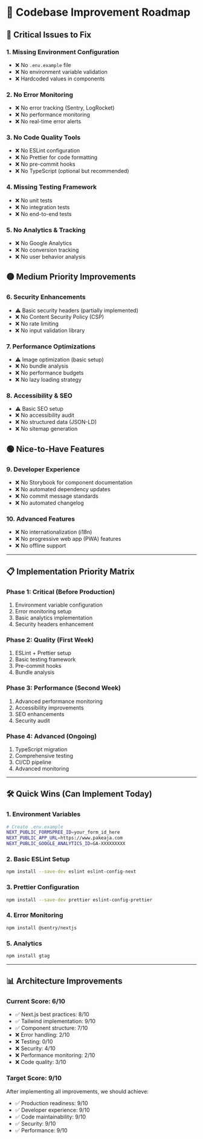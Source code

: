 # 🚀 Codebase Improvement Roadmap

## **🔴 Critical Issues to Fix**

### **1. Missing Environment Configuration**
- ❌ No `.env.example` file
- ❌ No environment variable validation
- ❌ Hardcoded values in components

### **2. No Error Monitoring**
- ❌ No error tracking (Sentry, LogRocket)
- ❌ No performance monitoring
- ❌ No real-time error alerts

### **3. No Code Quality Tools**
- ❌ No ESLint configuration
- ❌ No Prettier for code formatting
- ❌ No pre-commit hooks
- ❌ No TypeScript (optional but recommended)

### **4. Missing Testing Framework**
- ❌ No unit tests
- ❌ No integration tests
- ❌ No end-to-end tests

### **5. No Analytics & Tracking**
- ❌ No Google Analytics
- ❌ No conversion tracking
- ❌ No user behavior analysis

## **🟡 Medium Priority Improvements**

### **6. Security Enhancements**
- ⚠️ Basic security headers (partially implemented)
- ❌ No Content Security Policy (CSP)
- ❌ No rate limiting
- ❌ No input validation library

### **7. Performance Optimizations**
- ⚠️ Image optimization (basic setup)
- ❌ No bundle analysis
- ❌ No performance budgets
- ❌ No lazy loading strategy

### **8. Accessibility & SEO**
- ⚠️ Basic SEO setup
- ❌ No accessibility audit
- ❌ No structured data (JSON-LD)
- ❌ No sitemap generation

## **🟢 Nice-to-Have Features**

### **9. Developer Experience**
- ❌ No Storybook for component documentation
- ❌ No automated dependency updates
- ❌ No commit message standards
- ❌ No automated changelog

### **10. Advanced Features**
- ❌ No internationalization (i18n)
- ❌ No progressive web app (PWA) features
- ❌ No offline support

---

## **📋 Implementation Priority Matrix**

### **Phase 1: Critical (Before Production)**
1. Environment variable configuration
2. Error monitoring setup
3. Basic analytics implementation
4. Security headers enhancement

### **Phase 2: Quality (First Week)**
1. ESLint + Prettier setup
2. Basic testing framework
3. Pre-commit hooks
4. Bundle analysis

### **Phase 3: Performance (Second Week)**
1. Advanced performance monitoring
2. Accessibility improvements
3. SEO enhancements
4. Security audit

### **Phase 4: Advanced (Ongoing)**
1. TypeScript migration
2. Comprehensive testing
3. CI/CD pipeline
4. Advanced monitoring

---

## **🛠️ Quick Wins (Can Implement Today)**

### **1. Environment Variables**
```bash
# Create .env.example
NEXT_PUBLIC_FORMSPREE_ID=your_form_id_here
NEXT_PUBLIC_APP_URL=https://www.pakeaja.com
NEXT_PUBLIC_GOOGLE_ANALYTICS_ID=GA-XXXXXXXXX
```

### **2. Basic ESLint Setup**
```bash
npm install --save-dev eslint eslint-config-next
```

### **3. Prettier Configuration**
```bash
npm install --save-dev prettier eslint-config-prettier
```

### **4. Error Monitoring**
```bash
npm install @sentry/nextjs
```

### **5. Analytics**
```bash
npm install gtag
```

---

## **📊 Architecture Improvements**

### **Current Score: 6/10**
- ✅ Next.js best practices: 8/10
- ✅ Tailwind implementation: 9/10
- ✅ Component structure: 7/10
- ❌ Error handling: 2/10
- ❌ Testing: 0/10
- ❌ Security: 4/10
- ❌ Performance monitoring: 2/10
- ❌ Code quality: 3/10

### **Target Score: 9/10**
After implementing all improvements, we should achieve:
- ✅ Production readiness: 9/10
- ✅ Developer experience: 9/10
- ✅ Code maintainability: 9/10
- ✅ Security: 9/10
- ✅ Performance: 9/10 